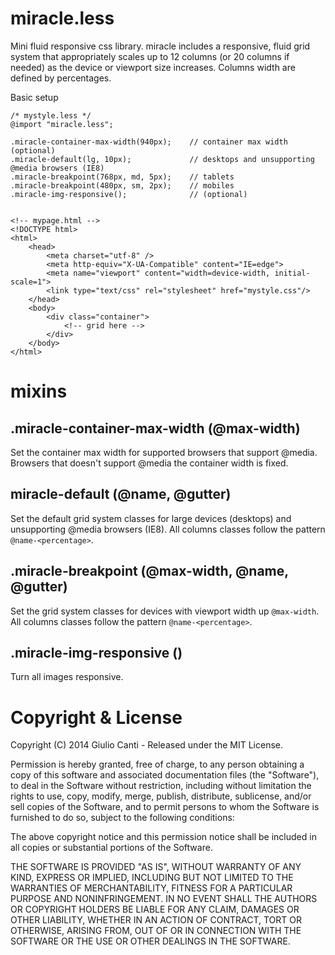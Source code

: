 # miracle.less

Mini fluid responsive css library.
miracle includes a responsive, fluid grid system that appropriately scales up to 12 columns (or 20 columns if needed) as the device or viewport size increases.
Columns width are defined by percentages.

Basic setup

    /* mystyle.less */
    @import "miracle.less";

    .miracle-container-max-width(940px);    // container max width (optional)
    .miracle-default(lg, 10px);             // desktops and unsupporting @media browsers (IE8)
    .miracle-breakpoint(768px, md, 5px);    // tablets
    .miracle-breakpoint(480px, sm, 2px);    // mobiles
    .miracle-img-responsive();              // (optional)


    <!-- mypage.html -->
    <!DOCTYPE html>
    <html>
        <head>
            <meta charset="utf-8" />
            <meta http-equiv="X-UA-Compatible" content="IE=edge">
            <meta name="viewport" content="width=device-width, initial-scale=1">
            <link type="text/css" rel="stylesheet" href="mystyle.css"/>
        </head>
        <body>
            <div class="container">
                <!-- grid here -->
            </div>
        </body>
    </html>

# mixins

## .miracle-container-max-width (@max-width)

Set the container max width for supported browsers that support @media.
Browsers that doesn't support @media the container width is fixed.  

## miracle-default (@name, @gutter)

Set the default grid system classes for large devices (desktops) and unsupporting @media browsers (IE8).
All columns classes follow the pattern `@name-<percentage>`.

## .miracle-breakpoint (@max-width, @name, @gutter)

Set the grid system classes for devices with viewport width up `@max-width`.
All columns classes follow the pattern `@name-<percentage>`.

## .miracle-img-responsive ()

Turn all images responsive.

# Copyright & License

Copyright (C) 2014 Giulio Canti - Released under the MIT License.

Permission is hereby granted, free of charge, to any person obtaining a copy of this software and associated documentation files (the "Software"), to deal in the Software without restriction, including without limitation the rights to use, copy, modify, merge, publish, distribute, sublicense, and/or sell copies of the Software, and to permit persons to whom the Software is furnished to do so, subject to the following conditions:

The above copyright notice and this permission notice shall be included in all copies or substantial portions of the Software.

THE SOFTWARE IS PROVIDED "AS IS", WITHOUT WARRANTY OF ANY KIND, EXPRESS OR IMPLIED, INCLUDING BUT NOT LIMITED TO THE WARRANTIES OF MERCHANTABILITY, FITNESS FOR A PARTICULAR PURPOSE AND
NONINFRINGEMENT. IN NO EVENT SHALL THE AUTHORS OR COPYRIGHT HOLDERS BE LIABLE FOR ANY CLAIM, DAMAGES OR OTHER LIABILITY, WHETHER IN AN ACTION OF CONTRACT, TORT OR OTHERWISE, ARISING FROM, OUT OF OR IN CONNECTION WITH THE SOFTWARE OR THE USE OR OTHER DEALINGS IN THE SOFTWARE.